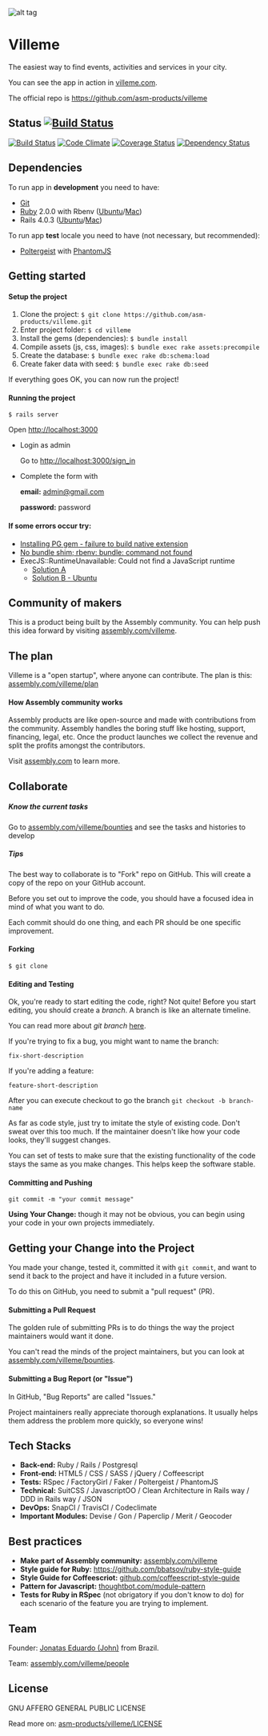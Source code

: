 ![alt tag](http://i.imgur.com/V7T6r88.jpg)

# Villeme

The easiest way to find events, activities and services in your city.

You can see the app in action in [villeme.com](http://www.villeme.com).

The official repo is https://github.com/asm-products/villeme

## Status [![Build Status](https://snap-ci.com/jonatassalgado/villeme/branch/master/build_image)](https://snap-ci.com/jonatassalgado/villeme/branch/master)

[![Build Status](https://travis-ci.org/jonatassalgado/villeme.svg)](https://travis-ci.org/jonatassalgado/villeme) [![Code Climate](https://codeclimate.com/github/asm-products/villeme/badges/gpa.svg)](https://codeclimate.com/github/asm-products/villeme) [![Coverage Status](https://img.shields.io/coveralls/jonatassalgado/villeme.svg)](https://coveralls.io/r/jonatassalgado/villeme?branch=master) [![Dependency Status](https://gemnasium.com/asm-products/villeme.svg)](https://gemnasium.com/asm-products/villeme)

## Dependencies

To run app in **development** you need to have:

* [Git](http://git-scm.com/)
* [Ruby](https://www.ruby-lang.org) 2.0.0 with Rbenv ([Ubuntu](http://goo.gl/GV3jz9)/[Mac](http://goo.gl/iopwFk))
* Rails 4.0.3 ([Ubuntu](http://goo.gl/85rKbk)/[Mac](http://goo.gl/Zq6Rgv))

To run app **test** locale you need to have (not necessary, but recommended):

* [Poltergeist](https://github.com/teampoltergeist/poltergeist) with [PhantomJS](http://goo.gl/3DpHeO)


## Getting started

#### Setup the project

1. Clone the project: `$ git clone https://github.com/asm-products/villeme.git`
2. Enter project folder: `$ cd villeme`
3. Install the gems (dependencies): `$ bundle install`
4. Compile assets (js, css, images): `$ bundle exec rake assets:precompile`
5. Create the database: `$ bundle exec rake db:schema:load`
6. Create faker data with seed: `$ bundle exec rake db:seed`

If everything goes OK, you can now run the project!


#### Running the project

	$ rails server

Open [http://localhost:3000](http://localhost:3000)

* Login as admin

    Go to [http://localhost:3000/sign_in](http://localhost:3000/sign_in)
    
* Complete the form with

    **email:** admin@gmail.com

    **password:** password

#### If some errors occur try:

* [Installing PG gem - failure to build native extension](http://stackoverflow.com/questions/19262312/installing-pg-gem-failure-to-build-native-extension/19620569#19620569)
* [No bundle shim; rbenv: bundle: command not found](https://github.com/sstephenson/rbenv/issues/576#issuecomment-50113969)
* ExecJS::RuntimeUnavailable: Could not find a JavaScript runtime
	* [Solution A](http://stackoverflow.com/questions/11598655/therubyracer-install-error)
	* [Solution B - Ubuntu](http://stackoverflow.com/questions/6282307/execjs-and-could-not-find-a-javascript-runtime)



## Community of makers

This is a product being built by the Assembly community. You can help push this idea forward by visiting [assembly.com/villeme](https://assembly.com/villeme).

## The plan

Villeme is a "open startup", where anyone can contribute.
The plan is this: [assembly.com/villeme/plan](https://assembly.com/villeme/plan)

#### How Assembly community works

Assembly products are like open-source and made with contributions from the community. Assembly handles the boring stuff like hosting, support, financing, legal, etc. Once the product launches we collect the revenue and split the profits amongst the contributors.

Visit [assembly.com](https://assembly.com) to learn more.



## Collaborate


##### Know the current tasks

Go to [assembly.com/villeme/bounties](https://assembly.com/villeme/bounties) and see the tasks and histories to develop 

##### Tips

The best way to collaborate is to "Fork" repo on GitHub.
This will create a copy of the repo on your GitHub account.

Before you set out to improve the code, you should have a focused idea in mind of what you want to do.

Each commit should do one thing, and each PR should be one specific improvement.

#### Forking


	$ git clone



#### Editing and Testing


Ok, you're ready to start editing the code, right?
Not quite!
Before you start editing, you should create a *branch*.
A branch is like an alternate timeline.

You can read more about *git branch* [here](http://git-scm.com/book/en/v2/Git-Branching-Branches-in-a-Nutshell).

If you're trying to fix a bug, you might want to name the branch:
    
    fix-short-description
    
If you're adding a feature: 

    feature-short-description 
    
After you can execute checkout to go the branch
`git checkout -b branch-name`


As far as code style, just try to imitate the style of existing code.
Don't sweat over this too much.
If the maintainer doesn't like how your code looks, they'll suggest changes.

You can set of tests to make sure that the existing functionality of the code stays the same as you make changes.
This helps keep the software stable.


#### Committing and Pushing

`git commit -m "your commit message"`

**Using Your Change:** though it may not be obvious, you can begin using your code in your own projects immediately.


## Getting your Change into the Project

You made your change, tested it, committed it with `git commit`, and want to send it back to the project and have it included in a future version.

To do this on GitHub, you need to submit a "pull request" (PR).


#### Submitting a Pull Request

The golden rule of submitting PRs is to do things the way the project maintainers would want it done.

You can't read the minds of the project maintainers, but you can look at [assembly.com/villeme/bounties](https://assembly.com/villeme/bounties).


#### Submitting a Bug Report (or "Issue")

In GitHub, "Bug Reports" are called "Issues."

Project maintainers really appreciate thorough explanations.
It usually helps them address the problem more quickly, so everyone wins!


## Tech Stacks

* **Back-end:** Ruby / Rails / Postgresql
* **Front-end:** HTML5 / CSS / SASS / jQuery / Coffeescript
* **Tests:** RSpec / FactoryGirl / Faker / Poltergeist / PhantomJS
* **Technical:** SuitCSS / JavascriptOO / Clean Architecture in Rails way / DDD in Rails way / JSON
* **DevOps:** SnapCI / TravisCI / Codeclimate
* **Important Modules:** Devise / Gon / Paperclip / Merit / Geocoder



## Best practices 

* **Make part of Assembly community:** [assembly.com/villeme](https://assembly.com/villeme)
* **Style guide for Ruby:** https://github.com/bbatsov/ruby-style-guide
* **Style Guide for Coffeescriot:** [github.com/coffeescript-style-guide](https://github.com/polarmobile/coffeescript-style-guide)
* **Pattern for Javascript:** [thoughtbot.com/module-pattern](http://robots.thoughtbot.com/module-pattern-in-javascript-and-coffeescript)
* **Tests for Ruby in RSpec** (not obrigatory if you don't know to do) for each scenario of the feature you are trying to implement.




## Team

Founder: [Jonatas Eduardo (John)](https://www.facebook.com/jonataseduardo/) from Brazil.

Team: [assembly.com/villeme/people](https://assembly.com/villeme/people)


## License

GNU AFFERO GENERAL PUBLIC LICENSE

Read more on: [asm-products/villeme/LICENSE](https://github.com/asm-products/villeme/blob/master/LICENSE)
